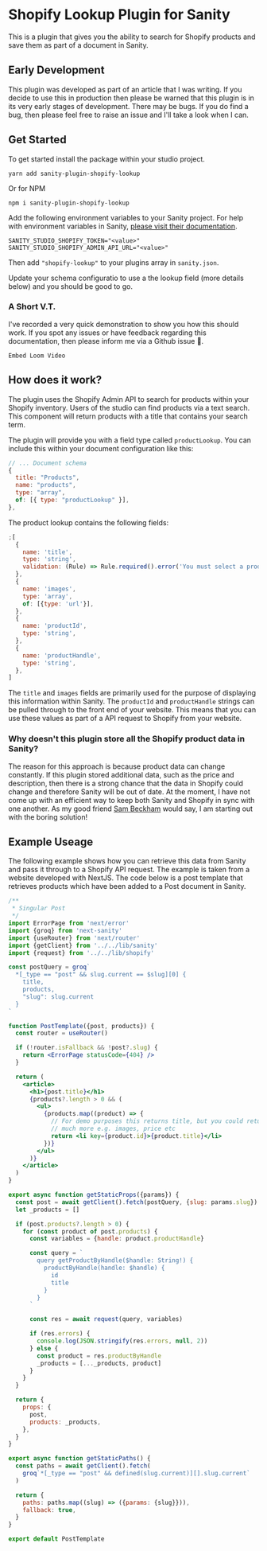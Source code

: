# Shopify Lookup Plugin for Sanity

This is a plugin that gives you the ability to search for Shopify products
and save them as part of a document in Sanity.

## Early Development

This plugin was developed as part of an article that I was writing. If you
decide to use this in production then please be warned that this plugin
is in its very early stages of development. There may be bugs. If you do
find a bug, then please feel free to raise an issue and I'll take a look
when I can.

## Get Started

To get started install the package within your studio project.

```
yarn add sanity-plugin-shopify-lookup
```

Or for NPM

```
npm i sanity-plugin-shopify-lookup
```

Add the following environment variables to your Sanity project. For help
with environment variables in Sanity, [please visit their documentation]().

```
SANITY_STUDIO_SHOPIFY_TOKEN="<value>"
SANITY_STUDIO_SHOPIFY_ADMIN_API_URL="<value>"
```

Then add `"shopify-lookup"` to your plugins array in `sanity.json`.

Update your schema configuratio to use a the lookup field (more details below)
and you should be good to go.

### A Short V.T.

I've recorded a very quick demonstration to show you how this should work.
If you spot any issues or have feedback regarding this documentation, then please
inform me via a Github issue 🙏.

`Embed Loom Video`

## How does it work?

The plugin uses the Shopify Admin API to search for products within your
Shopify inventory. Users of the studio can find products via a text
search. This component will return products with a title that contains
your search term.

The plugin will provide you with a field type called `productLookup`.
You can include this within your document configuration like this:

```js
// ... Document schema
{
  title: "Products",
  name: "products",
  type: "array",
  of: [{ type: "productLookup" }],
},
```

The product lookup contains the following fields:

```js
;[
  {
    name: 'title',
    type: 'string',
    validation: (Rule) => Rule.required().error('You must select a product'),
  },
  {
    name: 'images',
    type: 'array',
    of: [{type: 'url'}],
  },
  {
    name: 'productId',
    type: 'string',
  },
  {
    name: 'productHandle',
    type: 'string',
  },
]
```

The `title` and `images` fields are primarily used for the purpose of displaying
this information within Sanity. The `productId` and `productHandle` strings can
be pulled through to the front end of your website. This means that you can
use these values as part of a API request to Shopify from your website.

### Why doesn't this plugin store all the Shopify product data in Sanity?

The reason for this approach is because product data can change constantly. If
this plugin stored additional data, such as the price and description, then
there is a strong chance that the data in Shopify could change and therefore Sanity will be out of date. At the
moment, I have not come up with an efficient way to keep both Sanity and
Shopify in sync with one another. As my good friend [Sam Beckham](https://twitter.com/samdbeckham)
would say, I am starting out with the boring solution!

## Example Useage

The following example shows how you can retrieve this data from Sanity and pass
it through to a Shopify API request. The example is taken from a website
developed with NextJS. The code below is a post template that retrieves products
which have been added to a Post document in Sanity.

```jsx
/**
 * Singular Post
 */
import ErrorPage from 'next/error'
import {groq} from 'next-sanity'
import {useRouter} from 'next/router'
import {getClient} from '../../lib/sanity'
import {request} from '../../lib/shopify'

const postQuery = groq`
  *[_type == "post" && slug.current == $slug][0] {
    title,
    products,
    "slug": slug.current
  }
`

function PostTemplate({post, products}) {
  const router = useRouter()

  if (!router.isFallback && !post?.slug) {
    return <ErrorPage statusCode={404} />
  }

  return (
    <article>
      <h1>{post.title}</h1>
      {products?.length > 0 && (
        <ul>
          {products.map((product) => {
            // For demo purposes this returns title, but you could return
            // much more e.g. images, price etc
            return <li key={product.id}>{product.title}</li>
          })}
        </ul>
      )}
    </article>
  )
}

export async function getStaticProps({params}) {
  const post = await getClient().fetch(postQuery, {slug: params.slug})
  let _products = []

  if (post.products?.length > 0) {
    for (const product of post.products) {
      const variables = {handle: product.productHandle}

      const query = `
        query getProductByHandle($handle: String!) {
          productByHandle(handle: $handle) {
            id
            title
          }
        }
      `

      const res = await request(query, variables)

      if (res.errors) {
        console.log(JSON.stringify(res.errors, null, 2))
      } else {
        const product = res.productByHandle
        _products = [..._products, product]
      }
    }
  }

  return {
    props: {
      post,
      products: _products,
    },
  }
}

export async function getStaticPaths() {
  const paths = await getClient().fetch(
    groq`*[_type == "post" && defined(slug.current)][].slug.current`
  )

  return {
    paths: paths.map((slug) => ({params: {slug}})),
    fallback: true,
  }
}

export default PostTemplate
```
